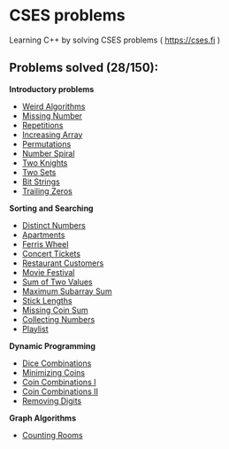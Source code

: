 # CSES problems
Learning C++ by solving CSES problems ( https://cses.fi )

## Problems solved (28/150):
**Introductory problems**
- [Weird Algorithms](https://cses.fi/problemset/task/1068)
- [Missing Number](https://cses.fi/problemset/task/1083)
- [Repetitions](https://cses.fi/problemset/task/1069)
- [Increasing Array](https://cses.fi/problemset/task/1094)
- [Permutations](https://cses.fi/problemset/task/1070)
- [Number Spiral](https://cses.fi/problemset/task/1071)
- [Two Knights](https://cses.fi/problemset/task/1072)
- [Two Sets](https://cses.fi/problemset/task/1092)
- [Bit Strings](https://cses.fi/problemset/task/1617)
- [Trailing Zeros](https://cses.fi/problemset/task/1618)

**Sorting and Searching**
- [Distinct Numbers](https://cses.fi/problemset/task/1621)
- [Apartments](https://cses.fi/problemset/task/1084)
- [Ferris Wheel](https://cses.fi/problemset/task/1090)
- [Concert Tickets](https://cses.fi/problemset/task/1091)
- [Restaurant Customers](https://cses.fi/problemset/task/1619)
- [Movie Festival](https://cses.fi/problemset/result/12623274/)
- [Sum of Two Values](https://cses.fi/problemset/task/1640)
- [Maximum Subarray Sum](https://cses.fi/problemset/task/1643/)
- [Stick Lengths](https://cses.fi/problemset/task/1074/)
- [Missing Coin Sum](https://cses.fi/problemset/task/2183)
- [Collecting Numbers](https://cses.fi/problemset/task/2216)
- [Playlist](https://cses.fi/problemset/task/1141/)

**Dynamic Programming**
- [Dice Combinations](https://cses.fi/problemset/task/1633)
- [Minimizing Coins](https://cses.fi/problemset/task/1634)
- [Coin Combinations I](https://cses.fi/problemset/task/1635)
- [Coin Combinations II](https://cses.fi/problemset/task/1636)
- [Removing Digits](https://cses.fi/problemset/task/1637/)

**Graph Algorithms**
- [Counting Rooms](https://cses.fi/problemset/task/1192/)
